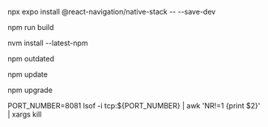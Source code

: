 npx expo install @react-navigation/native-stack -- --save-dev

npm run build

nvm install --latest-npm

npm outdated

npm update

npm upgrade

PORT_NUMBER=8081
lsof -i tcp:${PORT_NUMBER} | awk 'NR!=1 {print $2}' | xargs kill
